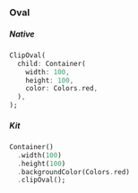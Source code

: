 ### Oval

##### Native

```dart
ClipOval(
  child: Container(
    width: 100,
    height: 100,
    color: Colors.red,
  ),
);

```

##### Kit

```dart
Container()
  .width(100)
  .height(100)
  .backgroundColor(Colors.red)
  .clipOval();
```
